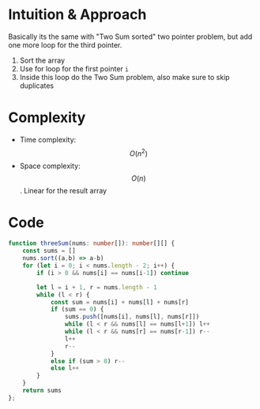 # Intuition & Approach
Basically its the same with "Two Sum sorted" two pointer problem, but add one more loop for the third pointer.
1. Sort the array
2. Use for loop for the first pointer `i`
3. Inside this loop do the Two Sum problem, also make sure to skip duplicates 

# Complexity
- Time complexity: $$O(n^2)$$
- Space complexity: $$O(n)$$. Linear for the result array

# Code
```ts
function threeSum(nums: number[]): number[][] {
    const sums = []
    nums.sort((a,b) => a-b)
    for (let i = 0; i < nums.length - 2; i++) {
        if (i > 0 && nums[i] == nums[i-1]) continue

        let l = i + 1, r = nums.length - 1
        while (l < r) {
            const sum = nums[i] + nums[l] + nums[r]
            if (sum == 0) {
                sums.push([nums[i], nums[l], nums[r]])
                while (l < r && nums[l] == nums[l+1]) l++
                while (l < r && nums[r] == nums[r-1]) r--
                l++
                r--
            }
            else if (sum > 0) r--
            else l++
        }
    }
    return sums
};
```